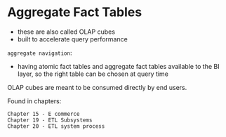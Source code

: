 # Aggregate Fact Tables

- these are also called OLAP cubes
- built to accelerate query performance

`aggregate navigation`: 
- having atomic fact tables and aggregate fact tables available to the BI layer, so the right table can be chosen at query time

OLAP cubes are meant to be consumed directly by end users.  

Found in chapters:

```
Chapter 15 - E commerce
Chapter 19 - ETL Subsystems 
Chapter 20 - ETL system process 
```


